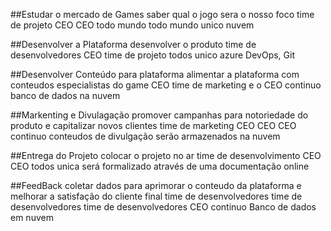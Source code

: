 ##Estudar o mercado de Games
saber qual o jogo sera o nosso foco
time de projeto
CEO
CEO
todo mundo
todo mundo
unico
nuvem

##Desenvolver a Plataforma
desenvolver o produto
time de desenvolvedores
CEO
time de projeto
todos
unico
azure DevOps, Git

##Desenvolver Conteúdo para plataforma
alimentar a plataforma com conteudos
especialistas do game
CEO
time de marketing e o CEO
continuo
banco de dados na nuvem

##Markenting e Divulagação
promover campanhas para notoriedade do produto e capitalizar novos clientes
time de marketing
CEO
CEO
CEO
continuo
conteudos de divulgação serão armazenados na nuvem

##Entrega do Projeto
colocar o projeto no ar
time de desenvolvimento
CEO
CEO
todos
unica
será formalizado através de uma documentação online

##FeedBack
coletar dados para aprimorar o conteudo da plataforma e melhorar a satisfação do cliente final
time de desenvolvedores
time de desenvolvedores
time de desenvolvedores
CEO
continuo
Banco de dados em nuvem

